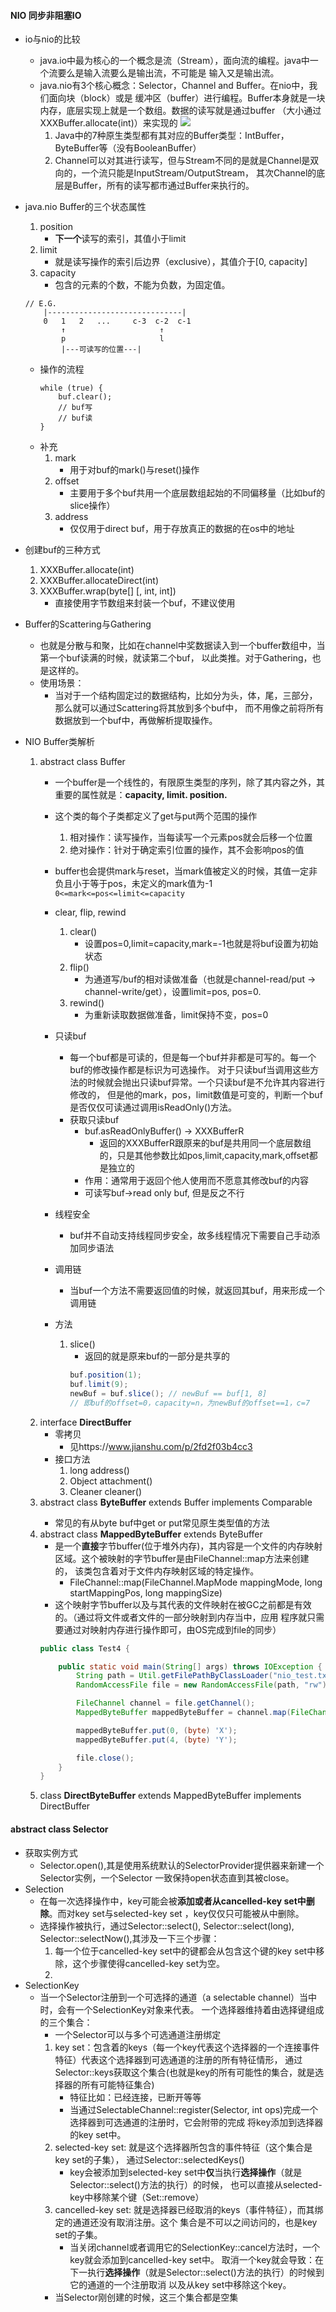 #### NIO 同步非阻塞IO
* io与nio的比较
    * java.io中最为核心的一个概念是流（Stream），面向流的编程。java中一个流要么是输入流要么是输出流，不可能是
        输入又是输出流。
    * java.nio有3个核心概念：Selector，Channel and Buffer。在nio中，我们面向块（block）或是
        缓冲区（buffer）进行编程。Buffer本身就是一块内存，底层实现上就是一个数组。数据的读写就是通过buffer
        （大小通过XXXBuffer.allocate(int)）来实现的
        ![](imgs/nio_strcut.png)
        1. Java中的7种原生类型都有其对应的Buffer类型：IntBuffer，ByteBuffer等（没有BooleanBuffer）
        2. Channel可以对其进行读写，但与Stream不同的是就是Channel是双向的，一个流只能是InputStream/OutputStream，
            其次Channel的底层是Buffer，所有的读写都市通过Buffer来执行的。
* java.nio Buffer的三个状态属性
    1. position
        * **下一个**读写的索引，其值小于limit
    2. limit
        * 就是读写操作的索引后边界（exclusive），其值介于\[0, capacity\]
    3. capacity
        * 包含的元素的个数，不能为负数，为固定值。
    ```
    // E.G.
        |------------------------------|
        0   1   2   ...     c-3  c-2  c-1
            ↑                     ↑
            p                     l
            |---可读写的位置---|
    ```
    * 操作的流程
        ```
        while (true) {
            buf.clear();
            // buf写
            // buf读
        }
        ```
    * 补充
        1. mark
            * 用于对buf的mark()与reset()操作
        2. offset
            * 主要用于多个buf共用一个底层数组起始的不同偏移量（比如buf的slice操作）
        3. address
            * 仅仅用于direct buf，用于存放真正的数据的在os中的地址
* 创建buf的三种方式
    1. XXXBuffer.allocate(int)
    2. XXXBuffer.allocateDirect(int)
    3. XXXBuffer.wrap(byte[] \[, int, int\])
        * 直接使用字节数组来封装一个buf，不建议使用
* Buffer的Scattering与Gathering
    * 也就是分散与和聚，比如在channel中奖数据读入到一个buffer数组中，当第一个buf读满的时候，就读第二个buf，
        以此类推。对于Gathering，也是这样的。
    * 使用场景：
        * 当对于一个结构固定过的数据结构，比如分为头，体，尾，三部分，那么就可以通过Scattering将其放到多个buf中，
            而不用像之前将所有数据放到一个buf中，再做解析提取操作。
    
* NIO Buffer类解析
    1. abstract class Buffer
        * 一个buffer是一个线性的，有限原生类型的序列，除了其内容之外，其重要的属性就是：**capacity, limit. position.**
        * 这个类的每个子类都定义了get与put两个范围的操作
            1. 相对操作：读写操作，当每读写一个元素pos就会后移一个位置
            2. 绝对操作：针对于确定索引位置的操作，其不会影响pos的值
        * buffer也会提供mark与reset，当mark值被定义的时候，其值一定非负且小于等于pos，未定义的mark值为-1
        ```0<=mark<=pos<=limit<=capacity```
        * clear, flip, rewind
            1. clear()
                * 设置pos=0,limit=capacity,mark=-1也就是将buf设置为初始状态
            2. flip()
                * 为通道写/buf的相对读做准备（也就是channel-read/put -> channel-write/get），设置limit=pos, pos=0.
            3. rewind()
                * 为重新读取数据做准备，limit保持不变，pos=0
        * 只读buf
            * 每一个buf都是可读的，但是每一个buf并非都是可写的。每一个buf的修改操作都是标识为可选操作。
                对于只读buf当调用这些方法的时候就会抛出只读buf异常。一个只读buf是不允许其内容进行修改的，
                但是他的mark，pos，limit数值是可变的，判断一个buf是否仅仅可读通过调用isReadOnly()方法。
            * 获取只读buf
                * buf.asReadOnlyBuffer() -> XXXBufferR
                    * 返回的XXXBufferR跟原来的buf是共用同一个底层数组的，只是其他参数比如pos,limit,capacity,mark,offset都是独立的
                * 作用：通常用于返回个他人使用而不愿意其修改buf的内容
                * 可读写buf->read only buf, 但是反之不行
                    
        * 线程安全
            * buf并不自动支持线程同步安全，故多线程情况下需要自己手动添加同步语法
        * 调用链
            * 当buf一个方法不需要返回值的时候，就返回其buf，用来形成一个调用链
        * 方法
            1. slice()
                * 返回的就是原来buf的一部分是共享的
                ```java
                buf.position(1);
                buf.limit(9);
                newBuf = buf.slice(); // newBuf == buf[1, 8]
                // 即buf的offset=0，capacity=n，为newBuf的offset==1，c=7
                ```
    2. interface **DirectBuffer**
        * 零拷贝
            * 见https://www.jianshu.com/p/2fd2f03b4cc3
        * 接口方法
            1. long address()
            2. Object attachment()
            3. Cleaner cleaner()
    3. abstract class **ByteBuffer** extends Buffer implements Comparable<ByteBuffer>
        * 常见的有从byte buf中get or put常见原生类型值的方法
    3. abstract class **MappedByteBuffer** extends ByteBuffer
        * 是一个**直接**字节buffer(位于堆外内存)，其内容是一个文件的内存映射区域。这个被映射的字节buffer是由FileChannel::map方法来创建的，
            该类包含着对于文件内存映射区域的特定操作。
            * FileChannel::map(FileChannel.MapMode mappingMode, long startMappingPos, long mappingSize)
        * 这个映射字节buffer以及与其代表的文件映射在被GC之前都是有效的。（通过将文件或者文件的一部分映射到内存当中，应用
            程序就只需要通过对映射内存进行操作即可，由OS完成到file的同步）
        ```java
        public class Test4 {
        
            public static void main(String[] args) throws IOException {
                String path = Util.getFilePathByClassLoader("nio_test.txt");
                RandomAccessFile file = new RandomAccessFile(path, "rw");
        
                FileChannel channel = file.getChannel();
                MappedByteBuffer mappedByteBuffer = channel.map(FileChannel.MapMode.READ_WRITE, 0, 5);
        
                mappedByteBuffer.put(0, (byte) 'X');
                mappedByteBuffer.put(4, (byte) 'Y');
        
                file.close();
            }
        }
        ```
    4. class **DirectByteBuffer** extends MappedByteBuffer implements DirectBuffer
#### abstract class Selector
* 获取实例方式
    * Selector.open(),其是使用系统默认的SelectorProvider提供器来新建一个Selector实例，一个Selector
        一致保持open状态直到其被close。
* Selection
    * 在每一次选择操作中，key可能会被**添加或者从cancelled-key set中删除**。而对key set与selected-key set
        ，key仅仅只可能被从中删除。
    * 选择操作被执行，通过Selector::select(), Selector::select(long), Selector::selectNow(),其涉及一下三个步骤：
        1. 每一个位于cancelled-key set中的键都会从包含这个键的key set中移除，这个步骤使得cancelled-key set为空。
        2. 
* SelectionKey
    * 当一个Selector注册到一个可选择的通道（a selectable channel）当中时，会有一个SelectionKey对象来代表。
        一个选择器维持着由选择键组成的三个集合：
        * 一个Selector可以与多个可选通道注册绑定
        1. key set：包含着的keys（每一个key代表这个选择器的一个连接事件特征）代表这个选择器到可选通道的注册的所有特征情形，
            通过Selector::keys获取这个集合(也就是key的所有可能性的集合，就是选择器的所有可能特征集合)
            * 特征比如：已经连接，已断开等等
            * 当通过SelectableChannel::register(Selector, int ops)完成一个选择器到可选通道的注册时，它会附带的完成
                将key添加到选择器的key set中。
        2. selected-key set: 就是这个选择器所包含的事件特征（这个集合是key set的子集），
            通过Selector::selectedKeys()
            * key会被添加到selected-key set中**仅**当执行**选择操作**（就是Selector::select()方法的执行）的时候，
                也可以直接从selected-key中移除某个键（Set::remove）
        3. cancelled-key set: 就是选择器已经取消的keys（事件特征），而其绑定的通道还没有取消注册。这个
            集合是不可以之间访问的，也是key set的子集。
            * 当关闭channel或者调用它的SelectionKey::cancel方法时，一个key就会添加到cancelled-key set中。
                取消一个key就会导致：在下一执行**选择操作**（就是Selector::select()方法的执行）的时候到它的通道的一个注册取消
                以及从key set中移除这个key。
        * 当Selector刚创建的时候，这三个集合都是空集
                         
        
                
            
